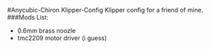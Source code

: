 #Anycubic-Chiron Klipper-Config
Klipper config for a friend of mine.
###Mods List:
- 0.6mm brass noozle
- tmc2209 motor driver (i guess)